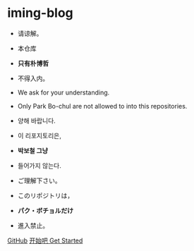 # iming-blog

- 请谅解。
- 本仓库
- **只有朴博哲**
- 不得入内。

- We ask for your understanding.
- Only Park Bo-chul are not allowed to into this repositories.

- 양해 바랍니다.
- 이 리포지토리은,
- **박보철 그냥**
- 들어가지 않는다.

- ご理解下さい。
- このリポジトリは，
- **パク・ボチョルだけ**
- 進入禁止。

[GitHub](https://github.com/bxx-114514/iming-blog)
[开始吧 Get Started](README.md)
